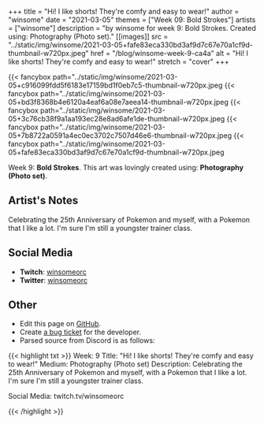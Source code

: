+++
title =       "Hi! I like shorts! They're comfy and easy to wear!"
author =      "winsome"
date =        "2021-03-05"
themes =      ["Week 09: Bold Strokes"]
artists =     ["winsome"]
description = "by winsome for week 9: Bold Strokes. Created using: Photography (Photo set)."
[[images]]
              src = "../static/img/winsome/2021-03-05+fafe83eca330bd3af9d7c67e70a1cf9d-thumbnail-w720px.jpeg"
              href = "/blog/winsome-week-9-ca4a"
              alt = "Hi! I like shorts! They're comfy and easy to wear!"
              stretch = "cover"
+++


{{< fancybox path="../static/img/winsome/2021-03-05+c916099fdd5f6183e17159bd1f0eb7c5-thumbnail-w720px.jpeg
{{< fancybox path="../static/img/winsome/2021-03-05+bd3f8368b4e6120a4eaf6a08e7aeea14-thumbnail-w720px.jpeg
{{< fancybox path="../static/img/winsome/2021-03-05+3c76cb38f9a1aa193ec28e8ad6afe1de-thumbnail-w720px.jpeg
{{< fancybox path="../static/img/winsome/2021-03-05+7b8722a0591a4ec0ec3702c7507d46e6-thumbnail-w720px.jpeg
{{< fancybox path="../static/img/winsome/2021-03-05+fafe83eca330bd3af9d7c67e70a1cf9d-thumbnail-w720px.jpeg

Week 9: **Bold Strokes**. This art was lovingly created using: **Photography (Photo set)**.

## Artist's Notes

Celebrating the 25th Anniversary of Pokemon and myself, with a Pokemon that I like a lot. I'm sure I'm still a youngster trainer class.

## Social Media

- **Twitch**: <a href='https://twitch.tv/winsomeorc' target='_blank'>winsomeorc</a>
- **Twitter**: <a href='https://twitter.com/winsomeorc' target='_blank'>winsomeorc</a>

## Other

- Edit this page on [GitHub](https://github.com/teaminkling/web-refresh/edit/main/content/blog/winsome-week-9-ca4a.md).
- Create [a bug ticket](https://github.com/teaminkling/web-refresh/issues/new?assignees=&labels=bug&template=problem-report.md&title=) for the developer.
- Parsed source from Discord is as follows:

{{< highlight txt >}}
Week: 9
Title:  "Hi! I like shorts! They're comfy and easy to wear!"
Medium:  Photography (Photo set)
Description: 
Celebrating the 25th Anniversary of Pokemon and myself, with a Pokemon that I like a lot. I'm sure I'm still a youngster trainer class.

Social Media: twitch.tv/winsomeorc








{{< /highlight >}}